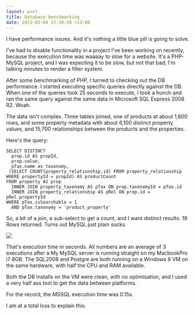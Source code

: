 ```yaml
---
layout: post
title: Database benchmarking
date: 2013-03-04 17:19:39 +13:00
---
```

I have performance issues. And it's nothing a little blue pill is going to solve.

I've had to disable functionality in a project I've been working on recently, because the execution time was waaaay to slow for a website. It's a PHP-MySQL project, and I was expecting it to be slow, but not that bad; I'm talking minutes to render a filter system.

After some benchmarking of PHP, I turned to checking out the DB performance. I started executing specific queries directly against the DB. When one of the queries took 25 seconds to execute, I took a hunch and ran the same query against the same data in Microsoft SQL Express 2008 R2. Woah.

The data isn't complex. Three tables joined, one of products at about 1,600 rows, and some property metadata with about 6,100 distinct property values, and 15,700 relationships between the products and the properties.

Here's the query:

```
SELECT DISTINCT
  prop.id AS propId,
  prop.value,
  pTax.name as taxonomy,
 (SELECT COUNT(property_relationship.id) FROM property_relationship WHERE propertyId = propId) AS productCount
FROM property AS prop
  INNER JOIN property_taxonomy AS pTax ON prop.taxonomyId = pTax.id
  INNER JOIN property_relationship AS pRel ON prop.id = pRel.propertyId
WHERE pTax.isSearchable = 1
  AND pTax.taxonomy = 'product_property'
```

So, a bit of a join, a sub-select to get a count, and I want distinct results. 19 Rows returned. Turns out MySQL just plain sucks.

![](/img/2013/mar/DBBechmark.png)

That's execution time in seconds. All numbers are an average of 3 executions after a My MySQL server is running straight on my MacbookPro i7 8GB. The SQL2008 and Postgre are both running on a Windows 8 VM on the same hardware, with half the CPU and RAM available.

Both the DB installs on the VM were clean, with no optimisation, and I used a very half ass tool to get the data between platforms.

For the record, the MSSQL execution time was 0.15s.

I am at a total loss to explain this.
